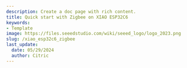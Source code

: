 ```yaml
---
description: Create a doc page with rich content.
title: Quick start with Zigbee on XIAO ESP32C6
keywords:
- Template
image: https://files.seeedstudio.com/wiki/seeed_logo/logo_2023.png
slug: /xiao_esp32c6_zigbee
last_update:
  date: 05/29/2024
  author: Citric
---
```














